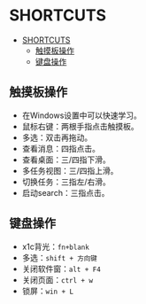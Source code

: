 # SHORTCUTS

- [SHORTCUTS](#shortcuts)
  - [触摸板操作](#触摸板操作)
  - [键盘操作](#键盘操作)

## 触摸板操作

- 在Windows设置中可以快速学习。
- 鼠标右键：两根手指点击触摸板。
- 多选：双击再拖动。
- 查看消息：四指点击。
- 查看桌面：三/四指下滑。
- 多任务视图：三/四指上滑。
- 切换任务：三指左/右滑。
- 启动search：三指点击。

## 键盘操作

- x1c背光：`fn+blank`
- 多选：`shift + 方向键`
- 关闭软件窗：`alt + F4`
- 关闭页面：`ctrl + w`
- 锁屏：`win + L`
